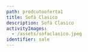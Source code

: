 ```yaml
---
path: prodcutooferta1
title: Sofá Clasico
description: Sofá Clasico
activityImages:
  - /assets/sofaclasico.jpeg
identifier: sale
---
```


